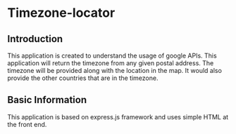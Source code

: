 # Timezone-locator

## Introduction

This application is created to understand the usage of google APIs. This application will return the timezone from any given postal address. The timezone will be provided along with the location in the map. It would also provide the other countries that are in the timezone.

## Basic Information

This application is based on express.js framework and uses simple HTML at the front end.
